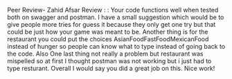 Peer Review- Zahid Afsar
Review : : Your code functions well when tested both on swagger and postman. I have a small suggestion which would be to give people more tries for guess it because they only get one try but that could be just how your game was meant to be. Another thing is for the restaurant you could put the choices AsianFoodFastFoodMexicanFood instead of hunger so people can know what to type instead of going back to the code. Also One last thing not really a problem but restaurant was mispelled so at first I thought postman was not working but i just had to type resturant. Overall I would say you did a great job on this. Nice work!
